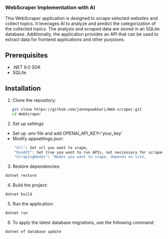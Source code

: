 
### WebScraper Implementation with AI

This WebScraper application is designed to scrape selected websites and collect topics. It leverages AI to analyze and predict the categorization of the collected topics. The analysis and scraped data are stored in an SQLite database. Additionally, the application provides an API that can be used to extract data for frontend applications and other purposes.

## Prerequisites

- .NET 9.0 SDK
- SQLite

## Installation

1. Clone the repository:
```bash
   git clone https://github.com/jannepaakkari/Web-scraper.git
   cd WebScraper
```

2. Set up settings
- Set up .env file and add OPENAI_API_KEY='your_key'
- Modify appsettings.json:
```bash
    "Url": Set url you want to scape,
    "RunAPI": Set true you want to run APIs, not neccessary for scraper itself,
    "ScrapingNodes": "Nodes you want to scape, depends on site,
```

3. Restore dependencies:
```bash
dotnet restore
```

4. Build the project:
```bash
dotnet build
```

5. Run the application:
```bash
dotnet run
```

6. To apply the latest database migrations, use the following command:
```bash
dotnet ef database update
```